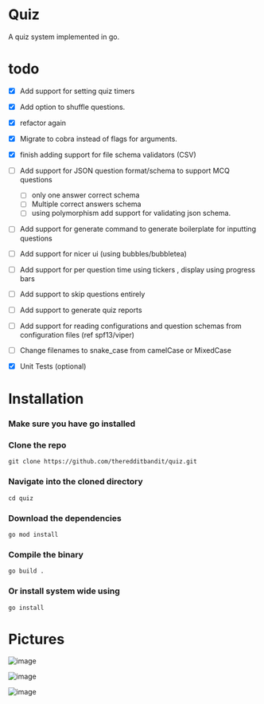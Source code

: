 # Quiz
A quiz system implemented in go.

# todo
- [x] Add support for setting quiz timers 
- [x] Add option to shuffle questions.
- [x] refactor again
- [x] Migrate to cobra instead of flags for arguments.
- [x] finish adding support for file schema validators (CSV)
- [ ] Add support for JSON question format/schema to support MCQ questions
  - [ ] only one answer correct schema
  - [ ] Multiple correct answers schema
  - [ ] using polymorphism add support for validating json schema.
- [ ] Add support for generate command to generate boilerplate for inputting questions
- [ ] Add support for nicer ui (using bubbles/bubbletea)
- [ ] Add support for per question time using tickers , display using progress bars
- [ ] Add support to skip questions entirely
- [ ] Add support to generate quiz reports
- [ ] Add support for reading configurations and question schemas from configuration files (ref spf13/viper)
- [ ] Change filenames to snake_case from camelCase or MixedCase
- [x] Unit Tests (optional)
  

# Installation

### Make sure you have go installed
### Clone the repo
    git clone https://github.com/theredditbandit/quiz.git
### Navigate into the cloned directory 
    cd quiz
### Download the dependencies
    go mod install
### Compile the binary
    go build .
### Or install system wide using
    go install 


# Pictures
![image](https://github.com/theredditbandit/quiz/assets/85390033/a8703257-b36d-43f2-87b3-a93800003ca8)

![image](https://github.com/theredditbandit/quiz/assets/85390033/b2d5e7da-aaa7-4196-835e-9e03f9870f8f)

![image](https://github.com/theredditbandit/quiz/assets/85390033/153b5555-f2e3-4c4e-acb7-4fcce081f16f)
